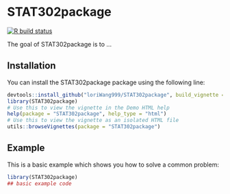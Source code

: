
# STAT302package

<!-- badges: start -->
[![R build status](https://github.com/loriWang999/STAT302package/workflows/R-CMD-check/badge.svg)](https://github.com/loriWang999/STAT302package/actions)
<!-- badges: end -->

The goal of STAT302package is to ...

## Installation

You can install the STAT302package package using the following line:


``` r
devtools::install_github("loriWang999/STAT302package", build_vignette = TRUE, build_opts = c())
library(STAT302package)
# Use this to view the vignette in the Demo HTML help
help(package = "STAT302package", help_type = "html")
# Use this to view the vignette as an isolated HTML file
utils::browseVignettes(package = "STAT302package")

```

## Example

This is a basic example which shows you how to solve a common problem:

``` r
library(STAT302package)
## basic example code
```

